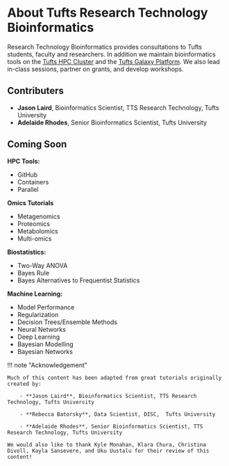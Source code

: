 # About Tufts Research Technology Bioinformatics

Research Technology Bioinformatics provides consultations to Tufts students, faculty and researchers. 
In addition we maintain bioinformatics tools on the [Tufts HPC Cluster](https://it.tufts.edu/high-performance-computing) and the [Tufts Galaxy Platform](https://galaxy.pax.tufts.edu). 
We also lead in-class sessions, partner on grants, and develop workshops.

## Contributers

- **Jason Laird**, Bioinformatics Scientist, TTS Research Technology, Tufts University
- **Adelaide Rhodes**, Senior Bioinformatics Scientist,  Tufts University

## Coming Soon

**HPC Tools:**

- GitHub
- Containers
- Parallel

**Omics Tutorials**

- Metagenomics
- Proteomics
- Metabolomics
- Multi-omics

**Biostatistics:**

- Two-Way ANOVA
- Bayes Rule
- Bayes Alternatives to Frequentist Statistics

**Machine Learning:**

- Model Performance
- Regularization
- Decision Trees/Ensemble Methods
- Neural Networks
- Deep Learning
- Bayesian Modelling
- Bayesian Networks

!!! note "Acknowledgement"

    Much of this content has been adapted from great tutorials originally created by:
    
        - **Jason Laird**, Bioinformatics Scientist, TTS Research Technology, Tufts University
        
        - **Rebecca Batorsky**, Data Scientist, DISC,  Tufts University
        
        - **Adelaide Rhodes**, Senior Bioinformatics Scientist, TTS Research Technology, Tufts University
        
    We would also like to thank Kyle Monahan, Klara Chura, Christina Divoll, Kayla Sansevere, and Uku Uustalu for their review of this content!
